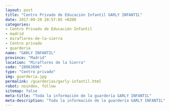 ```yaml
---
layout: post
title: "Centro Privado de Educación Infantil GARLY INFANTIL"
date: 2017-09-20 20:57:05 +0200
categories:
- Centro Privado de Educación Infantil
- madrid
- miraflores-de-la-sierra
- Centro privado
- guarderia
name: "GARLY INFANTIL"
province: "Madrid"
location: "Miraflores de la Sierra"
code: "28063696"
type: "Centro privado"
img: guarderia.jpg
permalink: /guarderias/garly-infantil.html
robot: noindex, follow
sitemap: false
meta-title: "Toda la información de la guardería GARLY INFANTIL"
meta-description: "Toda la información de la guardería GARLY INFANTIL"
---
```

